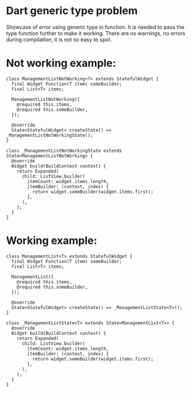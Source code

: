 # Dart generic type problem

Showcase of error using generic type in function.
It is needed to pass the type function further to make it working.
There are no warnings, no errors during compilation, it is not so easy to spot.

# Not working example:

```
class ManagementListNotWorking<T> extends StatefulWidget {
  final Widget Function(T item) someBuilder;
  final List<T> items;

  ManagementListNotWorking({
    @required this.items,
    @required this.someBuilder,
  });

  @override
  State<StatefulWidget> createState() => _ManagementListNotWorkingState();
}

class _ManagementListNotWorkingState extends State<ManagementListNotWorking> {
  @override
  Widget build(BuildContext context) {
    return Expanded(
      child: ListView.builder(
        itemCount: widget.items.length,
        itemBuilder: (context, index) {
          return widget.someBuilder(widget.items.first);
        },
      ),
    );
  }
}
```

# Working example:

```
class ManagementList<T> extends StatefulWidget {
  final Widget Function(T item) someBuilder;
  final List<T> items;

  ManagementList({
    @required this.items,
    @required this.someBuilder,
  });

  @override
  State<StatefulWidget> createState() => _ManagementListState<T>();
}

class _ManagementListState<T> extends State<ManagementList<T>> {
  @override
  Widget build(BuildContext context) {
    return Expanded(
      child: ListView.builder(
        itemCount: widget.items.length,
        itemBuilder: (context, index) {
          return widget.someBuilder(widget.items.first);
        },
      ),
    );
  }
}
```
